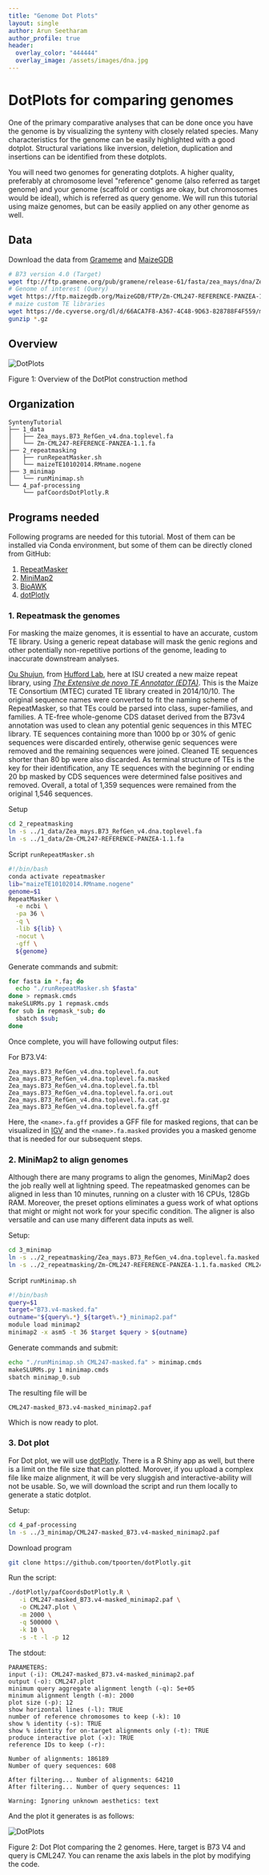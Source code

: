 ```yaml
---
title: "Genome Dot Plots"
layout: single
author: Arun Seetharam
author_profile: true
header:
  overlay_color: "444444"
  overlay_image: /assets/images/dna.jpg
---
```



# DotPlots for comparing genomes

One of the primary comparative analyses that can be done once you have the genome is by visualizing the synteny with closely related species. Many characteristics for the genome can be easily highlighted with a good dotplot. Structural variations like inversion, deletion, duplication and insertions can be identified from these dotplots.

You will need two genomes for generating dotplots. A higher quality, preferably at chromosome level "reference" genome (also referred as target genome) and your genome (scaffold or contigs are okay, but chromosomes would be ideal), which is referred as query genome. We will run this tutorial using maize genomes, but can be easily applied on any other genome as well.


## Data

Download the data from [Grameme](http://ensembl.gramene.org/Zea_mays/Info/Index) and [MaizeGDB](https://www.maizegdb.org)

```bash
# B73 version 4.0 (Target)
wget ftp://ftp.gramene.org/pub/gramene/release-61/fasta/zea_mays/dna/Zea_mays.B73_RefGen_v4.dna.toplevel.fa.gz
# Genome of interest (Query)
wget https://ftp.maizegdb.org/MaizeGDB/FTP/Zm-CML247-REFERENCE-PANZEA-1.1/Zm-CML247-REFERENCE-PANZEA-1.1.fa.gz
# maize custom TE libraries
wget https://de.cyverse.org/dl/d/66ACA7F8-A367-4C48-9D63-828788F4F559/maizeTE10102014.RMname.nogene
gunzip *.gz
```

## Overview

![DotPlots](R/assets/dotplots.png)

Figure 1: Overview of the DotPlot construction method


## Organization

```
SyntenyTutorial
├── 1_data
│   ├── Zea_mays.B73_RefGen_v4.dna.toplevel.fa
│   └── Zm-CML247-REFERENCE-PANZEA-1.1.fa
├── 2_repeatmasking
│   ├── runRepeatMasker.sh
│   └── maizeTE10102014.RMname.nogene
├── 3_minimap
│   └── runMinimap.sh
└── 4_paf-processing
    └── pafCoordsDotPlotly.R
```

## Programs needed

Following programs are needed for this tutorial. Most of them can be installed via Conda environment, but some of them can be directly cloned from GitHub:

1. [RepeatMasker](http://www.repeatmasker.org)
2. [MiniMap2](https://github.com/lh3/minimap2)
3. [BioAWK](https://github.com/lh3/bioawk)
4. [dotPlotly](https://github.com/tpoorten/dotPlotly)

### 1. Repeatmask the genomes

For masking the maize genomes, it is essential to have an accurate, custom TE library. Using a generic repeat database will mask the genic regions and other potentially non-repetitive portions of the genome, leading to inaccurate downstream analyses.

[Ou Shujun](https://github.com/oushujun), from [Hufford Lab](https://mhufford.public.iastate.edu/HuffordLab/home.html), here at ISU created a new maize repeat library, using _[The Extensive de novo TE Annotator (EDTA)](https://github.com/oushujun/EDTA)_. This is the Maize TE Consortium (MTEC) curated TE library created in 2014/10/10. The original sequence names were converted to fit the naming scheme of RepeatMasker, so that TEs could be parsed into class, super-families, and families. A TE-free whole-genome CDS dataset derived from the B73v4 annotation was used to clean any potential genic sequences in this MTEC library. TE sequences containing more than 1000 bp or 30% of genic sequences were discarded entirely, otherwise genic sequences were removed and the remaining sequences were joined. Cleaned TE sequences shorter than 80 bp were also discarded. As terminal structure of TEs is the key for their identification, any TE sequences with the beginning or ending 20 bp masked by CDS sequences were determined false positives and removed. Overall, a total of 1,359 sequences were remained from the original 1,546 sequences.



Setup
```bash
cd 2_repeatmasking
ln -s ../1_data/Zea_mays.B73_RefGen_v4.dna.toplevel.fa
ln -s ../1_data/Zm-CML247-REFERENCE-PANZEA-1.1.fa
```

Script `runRepeatMasker.sh`
```bash
#!/bin/bash
conda activate repeatmasker
lib="maizeTE10102014.RMname.nogene"
genome=$1
RepeatMasker \
  -e ncbi \
  -pa 36 \
  -q \
  -lib ${lib} \
  -nocut \
  -gff \
  ${genome}
```
Generate commands and submit:

```bash
for fasta in *.fa; do
  echo "./runRepeatMasker.sh $fasta"
done > repmask.cmds
makeSLURMs.py 1 repmask.cmds
for sub in repmask_*sub; do
  sbatch $sub;
done
```

Once complete, you will have following output files:

For B73.V4:
```
Zea_mays.B73_RefGen_v4.dna.toplevel.fa.out
Zea_mays.B73_RefGen_v4.dna.toplevel.fa.masked
Zea_mays.B73_RefGen_v4.dna.toplevel.fa.tbl
Zea_mays.B73_RefGen_v4.dna.toplevel.fa.ori.out
Zea_mays.B73_RefGen_v4.dna.toplevel.fa.cat.gz
Zea_mays.B73_RefGen_v4.dna.toplevel.fa.gff
```

Here, the `<name>.fa.gff` provides a GFF file for masked regions, that can be visualized in [IGV](https://software.broadinstitute.org/software/igv/) and the `<name>.fa.masked` provides you a masked genome that is needed for our subsequent steps.


### 2. MiniMap2 to align genomes

Although there are many programs to align the genomes, MiniMap2 does the job really well at lightning speed. The repeatmasked genomes can be aligned in less than 10 minutes, running on a cluster with 16 CPUs, 128Gb RAM. Moreover, the preset options eliminates a guess work of what options that might or might not work for your specific condition. The aligner is also versatile and can use many different data inputs as well.

Setup:

```bash
cd 3_minimap
ln -s ../2_repeatmasking/Zea_mays.B73_RefGen_v4.dna.toplevel.fa.masked B73.v4-masked.fa
ln -s ../2_repeatmasking/Zm-CML247-REFERENCE-PANZEA-1.1.fa.masked CML247-masked.fa
```

Script `runMinimap.sh`

```bash
#!/bin/bash
query=$1
target="B73.v4-masked.fa"
outname="${query%.*}_${target%.*}_minimap2.paf"
module load minimap2
minimap2 -x asm5 -t 36 $target $query > ${outname}
```
Generate commands and submit:

```bash
echo "./runMinimap.sh CML247-masked.fa" > minimap.cmds
makeSLURMs.py 1 minimap.cmds
sbatch minimap_0.sub
```

The resulting file will be
```
CML247-masked_B73.v4-masked_minimap2.paf
```
Which is now ready to plot.


### 3. Dot plot

For Dot plot, we will use [dotPlotly](https://github.com/tpoorten/dotPlotly). There is a R Shiny app as well, but there is a limit on the file size that can plotted. Morover, if you upload a complex file like maize alignment, it will be very sluggish and interactive-ability will not be usable. So, we will download the script and run them locally to generate a static dotplot.

Setup:

```bash
cd 4_paf-processing
ln -s ../3_minimap/CML247-masked_B73.v4-masked_minimap2.paf
```
Download program
```bash
git clone https://github.com/tpoorten/dotPlotly.git
```
Run the script:

```bash
./dotPlotly/pafCoordsDotPlotly.R \
   -i CML247-masked_B73.v4-masked_minimap2.paf \
   -o CML247.plot \
   -m 2000 \
   -q 500000 \
   -k 10 \
   -s -t -l -p 12
```

The stdout:

```
PARAMETERS:
input (-i): CML247-masked_B73.v4-masked_minimap2.paf
output (-o): CML247.plot
minimum query aggregate alignment length (-q): 5e+05
minimum alignment length (-m): 2000
plot size (-p): 12
show horizontal lines (-l): TRUE
number of reference chromosomes to keep (-k): 10
show % identity (-s): TRUE
show % identity for on-target alignments only (-t): TRUE
produce interactive plot (-x): TRUE
reference IDs to keep (-r):

Number of alignments: 186189
Number of query sequences: 608

After filtering... Number of alignments: 64210
After filtering... Number of query sequences: 11

Warning: Ignoring unknown aesthetics: text
```

And the plot it generates is as follows:

![DotPlots](R/assets/CML247.plot.png)

Figure 2: Dot Plot comparing the 2 genomes. Here, target is B73 V4 and query is CML247. You can rename the axis labels in the plot by modifying the code.
